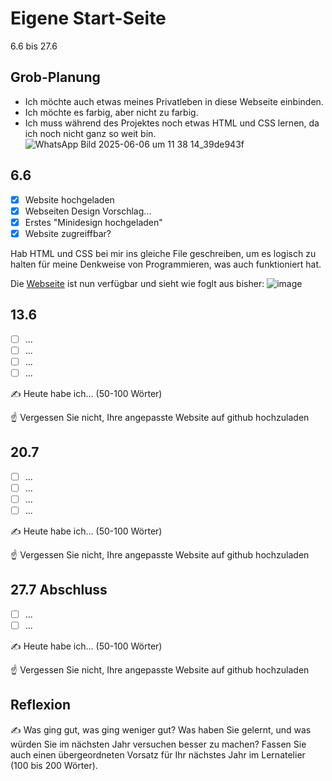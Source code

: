 # Eigene Start-Seite

6.6 bis 27.6

## Grob-Planung
- Ich möchte auch etwas meines Privatleben in diese Webseite einbinden.
- Ich möchte es farbig, aber nicht zu farbig.
- Ich muss während des Projektes noch etwas HTML und CSS lernen, da ich noch nicht ganz so weit bin.
![WhatsApp Bild 2025-06-06 um 11 38 14_39de943f](https://github.com/user-attachments/assets/016db6e7-98c2-466a-bffa-5187c62f8ee7)


## 6.6
- [x] Website hochgeladen
- [x] Webseiten Design Vorschlag... 
- [x] Erstes "Minidesign hochgeladen"
- [x] Website zugreiffbar?

Hab HTML und CSS bei mir ins gleiche File geschreiben, um es logisch zu halten für meine Denkweise von Programmieren, was auch funktioniert hat.

Die [Webseite](https://gvevtrovka.github.io/) ist nun verfügbar und sieht wie foglt aus bisher:
![image](https://github.com/user-attachments/assets/494ac557-e119-4723-87ac-94d26b5c6dc3)


## 13.6

- [ ] ...
- [ ] ...
- [ ] ...
- [ ] ...

✍️ Heute habe ich... (50-100 Wörter)

☝️ Vergessen Sie nicht, Ihre angepasste Website auf github hochzuladen

## 20.7

- [ ] ...
- [ ] ...
- [ ] ...
- [ ] ...

✍️ Heute habe ich... (50-100 Wörter)

☝️ Vergessen Sie nicht, Ihre angepasste Website auf github hochzuladen

## 27.7 Abschluss

- [ ] ...
- [ ] ...

✍️ Heute habe ich... (50-100 Wörter)

☝️ Vergessen Sie nicht, Ihre angepasste Website auf github hochzuladen

## Reflexion

✍️ Was ging gut, was ging weniger gut? Was haben Sie gelernt, und was würden Sie im nächsten Jahr versuchen besser zu machen? Fassen Sie auch einen übergeordneten Vorsatz für Ihr nächstes Jahr im Lernatelier (100 bis 200 Wörter).
